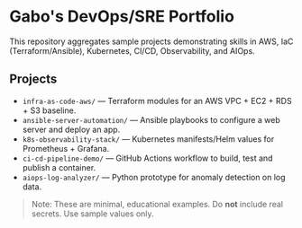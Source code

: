 # Gabo's DevOps/SRE Portfolio

This repository aggregates sample projects demonstrating skills in AWS, IaC (Terraform/Ansible), Kubernetes, CI/CD, Observability, and AIOps.

## Projects
- `infra-as-code-aws/` — Terraform modules for an AWS VPC + EC2 + RDS + S3 baseline.
- `ansible-server-automation/` — Ansible playbooks to configure a web server and deploy an app.
- `k8s-observability-stack/` — Kubernetes manifests/Helm values for Prometheus + Grafana.
- `ci-cd-pipeline-demo/` — GitHub Actions workflow to build, test and publish a container.
- `aiops-log-analyzer/` — Python prototype for anomaly detection on log data.

> Note: These are minimal, educational examples. Do **not** include real secrets. Use sample values only.